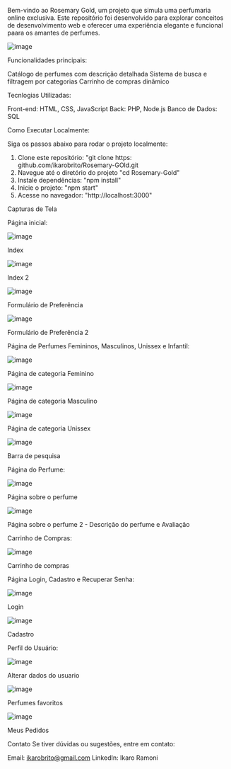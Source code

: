 Bem-vindo ao Rosemary Gold, um projeto que simula uma perfumaria online exclusiva. Este repositório foi desenvolvido para explorar conceitos de desenvolvimento web e oferecer uma experiência elegante e funcional paara os amantes de perfumes.

![image](https://github.com/user-attachments/assets/437a016c-2695-4db8-b1f9-ab3870d511b6)

Funcionalidades principais:

Catálogo de perfumes com descrição detalhada 
Sistema de busca e filtragem por categorias 
Carrinho de compras dinâmico


Tecnlogias Utilizadas:

Front-end: HTML, CSS, JavaScript
Back: PHP, Node.js
Banco de Dados: SQL


Como Executar Localmente:

Siga os passos abaixo para rodar o projeto localmente:
1. Clone este repositório:
   "git clone https: github.com/ikarobrito/Rosemary-GOld.git
2. Navegue até o diretório do projeto
   "cd Rosemary-Gold"
3. Instale dependências:
   "npm install"
4. Inicie o projeto:
   "npm start"
5. Acesse no navegador: "http://localhost:3000"


Capturas de Tela

Página inicial:


![image](https://github.com/user-attachments/assets/221c0faa-5c7e-4f96-a055-c4e024833bf8)

Index

![image](https://github.com/user-attachments/assets/b44a31c7-eb5e-4790-8acf-f43ef1f8c85b)

Index 2

![image](https://github.com/user-attachments/assets/3ba27af5-52a0-4fac-9a5f-322646cb8f87)

Formulário de Preferência

![image](https://github.com/user-attachments/assets/a5fb4473-8260-4052-bc51-d1824bc47bc6)

Formulário de Preferência 2

Página de Perfumes Femininos, Masculinos, Unissex e Infantil:

![image](https://github.com/user-attachments/assets/4a9634f4-aad6-4449-99f4-d01399363161)

Página de categoria Feminino

![image](https://github.com/user-attachments/assets/49a889f4-f57b-494a-8e41-eb0b453cf3eb)

Página de categoria Masculino

![image](https://github.com/user-attachments/assets/df1b2f07-7744-4214-806e-c62ced5cee28)

Página de categoria Unissex

![image](https://github.com/user-attachments/assets/37cdfca7-6703-4c22-9aaf-f3b3e885286a)

Barra de pesquisa

Página do Perfume:

![image](https://github.com/user-attachments/assets/68e87888-82b7-4703-87fb-abee40027d9a)

Página sobre o perfume

![image](https://github.com/user-attachments/assets/aee1a6d7-c631-4efd-8932-02e189a3de4b)

Página sobre o perfume 2 - Descrição do perfume e Avaliação

Carrinho de Compras:

![image](https://github.com/user-attachments/assets/078520f4-cf27-4d5f-9190-286d631df5a5)

Carrinho de compras

Página Login, Cadastro e Recuperar Senha:

![image](https://github.com/user-attachments/assets/2135280b-bf0b-485e-a852-9de77e50cd20)

Login

![image](https://github.com/user-attachments/assets/49a64771-a881-4cf2-b018-ca3500d204c0)

Cadastro

Perfil do Usuário:

![image](https://github.com/user-attachments/assets/d1566af0-d69b-4f16-b27a-daa1a210af53)

Alterar dados do usuario

![image](https://github.com/user-attachments/assets/f59db0b7-8b5a-4b85-a7b4-4e9f99ea921d)

Perfumes favoritos

![image](https://github.com/user-attachments/assets/ede3f37d-95ad-4a46-998a-34c9a3928ae0)

Meus Pedidos


Contato
Se tiver dúvidas ou sugestões, entre em contato:

Email: ikarobrito@gmail.com
LinkedIn: Ikaro Ramoni
